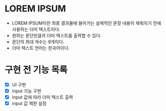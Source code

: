 # LOREM IPSUM

- LOREM IPSUM이란 최종 결과물에 들어가는 실제적인 문장 내용이 채워지기 전에 사용하는 더미 텍스트이다.
- 원하는 문단만큼의 더미 텍스트를 출력할 수 있다.
- 문단의 최대 개수는 9개이다.
- 더미 텍스트 언어는 한국어이다.

# 구현 전 기능 목록

- [x] UI 구현
- [x] input 기능 구현
- [x] input 값에 따라 더미 텍스트 출력
- [x] input 값 제한 설정
